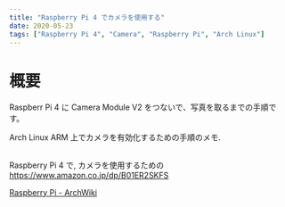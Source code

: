```yaml
---
title: "Raspberry Pi 4 でカメラを使用する"
date: 2020-05-23
tags: ["Raspberry Pi 4", "Camera", "Raspberry Pi", "Arch Linux"]
---
```


# 概要
Raspberr Pi 4 に Camera Module V2 をつないで、写真を取るまでの手順です。

Arch Linux ARM 上でカメラを有効化するための手順のメモ.

## 
Raspberry Pi 4 で, カメラを使用するための
https://www.amazon.co.jp/dp/B01ER2SKFS

[Raspberry Pi - ArchWiki](https://wiki.archlinux.jp/index.php/Raspberry_Pi)
